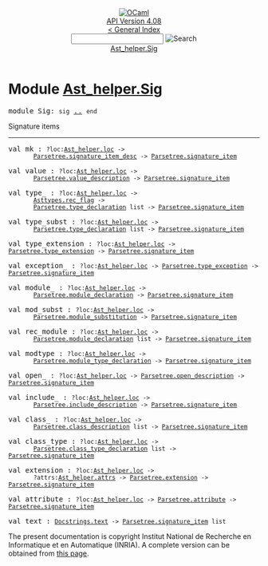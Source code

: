 <!-- ((! set title API !)) ((! set documentation !)) ((! set api !)) ((! set nobreadcrumb !)) -->
<div class="api"><header><nav class="toc brand"><a class="brand" href="https://ocaml.org/"><img src="colour-logo-gray.svg" class="svg" alt="OCaml"></a></nav><nav class="toc"><div class="toc_version"><a href="/docs" id="version-select">API Version 4.08</a></div><a href="index.html">&lt; General Index</a><div class="api_search"><input type="text" name="apisearch" id="api_search" oninput="mySearch(false);" onkeypress="this.oninput();" onclick="this.oninput();" onpaste="this.oninput();">
<img src="search_icon.svg" alt="Search" class="svg" onclick="mySearch(false)"></div>
<div id="search_results"></div><div class="toc_title"><a href="#top">Ast_helper.Sig</a></div><ul></ul></nav></header>

<h1>Module <a href="type_Ast_helper.Sig.html">Ast_helper.Sig</a></h1>

<pre><span id="MODULESig"><span class="keyword">module</span> Sig</span>: <code class="code"><span class="keyword">sig</span></code> <a href="Ast_helper.Sig.html">..</a> <code class="code"><span class="keyword">end</span></code></pre><div class="info module top">
<div class="info-desc">
<p>Signature items</p>
</div>
</div>
<hr width="100%">

<pre><span id="VALmk"><span class="keyword">val</span> mk</span> : <code class="type">?loc:<a href="Ast_helper.html#TYPEloc">Ast_helper.loc</a> -&gt;<br>       <a href="Parsetree.html#TYPEsignature_item_desc">Parsetree.signature_item_desc</a> -&gt; <a href="Parsetree.html#TYPEsignature_item">Parsetree.signature_item</a></code></pre>
<pre><span id="VALvalue"><span class="keyword">val</span> value</span> : <code class="type">?loc:<a href="Ast_helper.html#TYPEloc">Ast_helper.loc</a> -&gt;<br>       <a href="Parsetree.html#TYPEvalue_description">Parsetree.value_description</a> -&gt; <a href="Parsetree.html#TYPEsignature_item">Parsetree.signature_item</a></code></pre>
<pre><span id="VALtype_"><span class="keyword">val</span> type_</span> : <code class="type">?loc:<a href="Ast_helper.html#TYPEloc">Ast_helper.loc</a> -&gt;<br>       <a href="Asttypes.html#TYPErec_flag">Asttypes.rec_flag</a> -&gt;<br>       <a href="Parsetree.html#TYPEtype_declaration">Parsetree.type_declaration</a> list -&gt; <a href="Parsetree.html#TYPEsignature_item">Parsetree.signature_item</a></code></pre>
<pre><span id="VALtype_subst"><span class="keyword">val</span> type_subst</span> : <code class="type">?loc:<a href="Ast_helper.html#TYPEloc">Ast_helper.loc</a> -&gt;<br>       <a href="Parsetree.html#TYPEtype_declaration">Parsetree.type_declaration</a> list -&gt; <a href="Parsetree.html#TYPEsignature_item">Parsetree.signature_item</a></code></pre>
<pre><span id="VALtype_extension"><span class="keyword">val</span> type_extension</span> : <code class="type">?loc:<a href="Ast_helper.html#TYPEloc">Ast_helper.loc</a> -&gt; <a href="Parsetree.html#TYPEtype_extension">Parsetree.type_extension</a> -&gt; <a href="Parsetree.html#TYPEsignature_item">Parsetree.signature_item</a></code></pre>
<pre><span id="VALexception_"><span class="keyword">val</span> exception_</span> : <code class="type">?loc:<a href="Ast_helper.html#TYPEloc">Ast_helper.loc</a> -&gt; <a href="Parsetree.html#TYPEtype_exception">Parsetree.type_exception</a> -&gt; <a href="Parsetree.html#TYPEsignature_item">Parsetree.signature_item</a></code></pre>
<pre><span id="VALmodule_"><span class="keyword">val</span> module_</span> : <code class="type">?loc:<a href="Ast_helper.html#TYPEloc">Ast_helper.loc</a> -&gt;<br>       <a href="Parsetree.html#TYPEmodule_declaration">Parsetree.module_declaration</a> -&gt; <a href="Parsetree.html#TYPEsignature_item">Parsetree.signature_item</a></code></pre>
<pre><span id="VALmod_subst"><span class="keyword">val</span> mod_subst</span> : <code class="type">?loc:<a href="Ast_helper.html#TYPEloc">Ast_helper.loc</a> -&gt;<br>       <a href="Parsetree.html#TYPEmodule_substitution">Parsetree.module_substitution</a> -&gt; <a href="Parsetree.html#TYPEsignature_item">Parsetree.signature_item</a></code></pre>
<pre><span id="VALrec_module"><span class="keyword">val</span> rec_module</span> : <code class="type">?loc:<a href="Ast_helper.html#TYPEloc">Ast_helper.loc</a> -&gt;<br>       <a href="Parsetree.html#TYPEmodule_declaration">Parsetree.module_declaration</a> list -&gt; <a href="Parsetree.html#TYPEsignature_item">Parsetree.signature_item</a></code></pre>
<pre><span id="VALmodtype"><span class="keyword">val</span> modtype</span> : <code class="type">?loc:<a href="Ast_helper.html#TYPEloc">Ast_helper.loc</a> -&gt;<br>       <a href="Parsetree.html#TYPEmodule_type_declaration">Parsetree.module_type_declaration</a> -&gt; <a href="Parsetree.html#TYPEsignature_item">Parsetree.signature_item</a></code></pre>
<pre><span id="VALopen_"><span class="keyword">val</span> open_</span> : <code class="type">?loc:<a href="Ast_helper.html#TYPEloc">Ast_helper.loc</a> -&gt; <a href="Parsetree.html#TYPEopen_description">Parsetree.open_description</a> -&gt; <a href="Parsetree.html#TYPEsignature_item">Parsetree.signature_item</a></code></pre>
<pre><span id="VALinclude_"><span class="keyword">val</span> include_</span> : <code class="type">?loc:<a href="Ast_helper.html#TYPEloc">Ast_helper.loc</a> -&gt;<br>       <a href="Parsetree.html#TYPEinclude_description">Parsetree.include_description</a> -&gt; <a href="Parsetree.html#TYPEsignature_item">Parsetree.signature_item</a></code></pre>
<pre><span id="VALclass_"><span class="keyword">val</span> class_</span> : <code class="type">?loc:<a href="Ast_helper.html#TYPEloc">Ast_helper.loc</a> -&gt;<br>       <a href="Parsetree.html#TYPEclass_description">Parsetree.class_description</a> list -&gt; <a href="Parsetree.html#TYPEsignature_item">Parsetree.signature_item</a></code></pre>
<pre><span id="VALclass_type"><span class="keyword">val</span> class_type</span> : <code class="type">?loc:<a href="Ast_helper.html#TYPEloc">Ast_helper.loc</a> -&gt;<br>       <a href="Parsetree.html#TYPEclass_type_declaration">Parsetree.class_type_declaration</a> list -&gt; <a href="Parsetree.html#TYPEsignature_item">Parsetree.signature_item</a></code></pre>
<pre><span id="VALextension"><span class="keyword">val</span> extension</span> : <code class="type">?loc:<a href="Ast_helper.html#TYPEloc">Ast_helper.loc</a> -&gt;<br>       ?attrs:<a href="Ast_helper.html#TYPEattrs">Ast_helper.attrs</a> -&gt; <a href="Parsetree.html#TYPEextension">Parsetree.extension</a> -&gt; <a href="Parsetree.html#TYPEsignature_item">Parsetree.signature_item</a></code></pre>
<pre><span id="VALattribute"><span class="keyword">val</span> attribute</span> : <code class="type">?loc:<a href="Ast_helper.html#TYPEloc">Ast_helper.loc</a> -&gt; <a href="Parsetree.html#TYPEattribute">Parsetree.attribute</a> -&gt; <a href="Parsetree.html#TYPEsignature_item">Parsetree.signature_item</a></code></pre>
<pre><span id="VALtext"><span class="keyword">val</span> text</span> : <code class="type"><a href="Docstrings.html#TYPEtext">Docstrings.text</a> -&gt; <a href="Parsetree.html#TYPEsignature_item">Parsetree.signature_item</a> list</code></pre>
<div class="copyright">The present documentation is copyright Institut National de Recherche en Informatique et en Automatique (INRIA). A complete version can be obtained from <a href="http://caml.inria.fr/pub/docs/manual-ocaml/">this page</a>.</div></div>